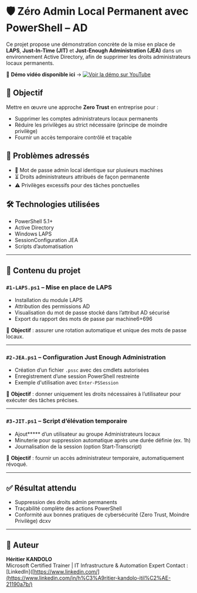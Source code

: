 # 🛡️ Zéro Admin Local Permanent avec PowerShell – AD

Ce projet propose une démonstration concrète de la mise en place de **LAPS**, **Just-In-Time (JIT)** et **Just-Enough Administration (JEA)** dans un environnement Active Directory, afin de supprimer les droits administrateurs locaux permanents.

🎥 **Démo vidéo disponible ici** → [![Voir la démo sur YouTube]([https://img.youtube.com/vi/0poeTq2TZt0/0.jpg)]([https://youtube.com/watch?v=0poeTq2TZt0](https://www.youtube.com/watch?v=OpoeTq2TZt0)](https://www.youtube.com/watch?v=OpoeTq2TZt0))


## 📌 Objectif

Mettre en œuvre une approche **Zero Trust** en entreprise pour :
- Supprimer les comptes administrateurs locaux permanents
- Réduire les privilèges au strict nécessaire (principe de moindre privilège)
- Fournir un accès temporaire contrôlé et traçable

## 🎯 Problèmes adressés

- 🔐 Mot de passe admin local identique sur plusieurs machines
- ⏳ Droits administrateurs attribués de façon permanente
- ⚠️ Privilèges excessifs pour des tâches ponctuelles

## 🛠️ Technologies utilisées

- PowerShell 5.1+
- Active Directory
- Windows LAPS
- SessionConfiguration JEA
- Scripts d’automatisation

---

## 📁 Contenu du projet

### `#1-LAPS.ps1` – Mise en place de LAPS

- Installation du module LAPS
- Attribution des permissions AD
- Visualisation du mot de passe stocké dans l’attribut AD sécurisé
- Export du rapport des mots de passe par machine6+696

📌 **Objectif** : assurer une rotation automatique et unique des mots de passe locaux.

---

### `#2-JEA.ps1` – Configuration Just Enough Administration

- Création d’un fichier `.pssc` avec des cmdlets autorisées
- Enregistrement d’une session PowerShell restreinte
- Exemple d'utilisation avec `Enter-PSSession`

📌 **Objectif** : donner uniquement les droits nécessaires à l’utilisateur pour exécuter des tâches précises.

---

### `#3-JIT.ps1` – Script d’élévation temporaire

- Ajout***** d’un utilisateur au groupe Administrateurs locaux
- Minuterie pour suppression automatique après une durée définie (ex. 1h)
- Journalisation de la session (option Start-Transcript)

📌 **Objectif** : fournir un accès administrateur temporaire, automatiquement révoqué.

---

## ✅ Résultat attendu

- Suppression des droits admin permanents
- Traçabilité complète des actions PowerShell
- Conformité aux bonnes pratiques de cybersécurité (Zero Trust, Moindre Privilège)
dcxv 
---

## 📄 Auteur

**Héritier KANDOLO**  
Microsoft Certified Trainer | IT Infrastructure & Automation Expert
Contact : [LinkedIn]([https://www.linkedin.com/](https://www.linkedin.com/in/h%C3%A9ritier-kandolo-itil%C2%AE-21190a7b/)

